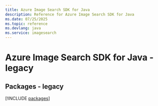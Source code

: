 ```yaml
---
title: Azure Image Search SDK for Java
description: Reference for Azure Image Search SDK for Java
ms.date: 07/25/2025
ms.topic: reference
ms.devlang: java
ms.service: imagesearch
---
```

# Azure Image Search SDK for Java - legacy
## Packages - legacy
[!INCLUDE [packages](image-search-index.md)]